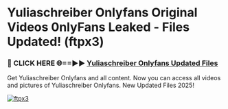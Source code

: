 # Yuliaschreiber Onlyfans Original Videos 0nlyFans Leaked - Files Updated! (ftpx3)

<h3>🔴 CLICK HERE 🌐==►► <a href="https://tinyurl.com/ehrbuxhb" rel="nofollow">Yuliaschreiber Onlyfans Updated Files</a></h3>

Get Yuliaschreiber Onlyfans and all content. Now you can access all videos and pictures of Yuliaschreiber Onlyfans. New Updated Files 2025!

[![ftpx3](https://i.imgur.com/lVYEuWS.gif)](https://tinyurl.com/ehrbuxhb)

